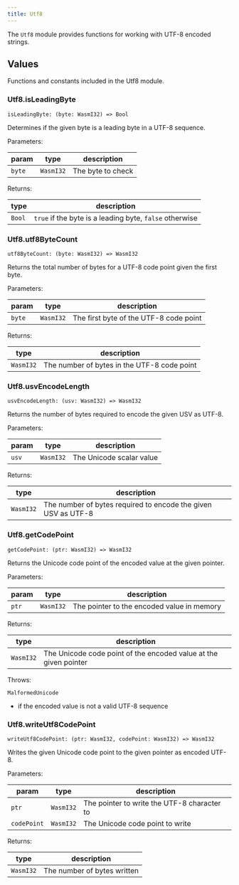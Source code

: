 ```yaml
---
title: Utf8
---
```


The `Utf8` module provides functions for working with UTF-8 encoded strings.

## Values

Functions and constants included in the Utf8 module.

### Utf8.**isLeadingByte**

```grain
isLeadingByte: (byte: WasmI32) => Bool
```

Determines if the given byte is a leading byte in a UTF-8 sequence.

Parameters:

| param  | type      | description       |
| ------ | --------- | ----------------- |
| `byte` | `WasmI32` | The byte to check |

Returns:

| type   | description                                             |
| ------ | ------------------------------------------------------- |
| `Bool` | `true` if the byte is a leading byte, `false` otherwise |

### Utf8.**utf8ByteCount**

```grain
utf8ByteCount: (byte: WasmI32) => WasmI32
```

Returns the total number of bytes for a UTF-8 code point given the first byte.

Parameters:

| param  | type      | description                            |
| ------ | --------- | -------------------------------------- |
| `byte` | `WasmI32` | The first byte of the UTF-8 code point |

Returns:

| type      | description                                 |
| --------- | ------------------------------------------- |
| `WasmI32` | The number of bytes in the UTF-8 code point |

### Utf8.**usvEncodeLength**

```grain
usvEncodeLength: (usv: WasmI32) => WasmI32
```

Returns the number of bytes required to encode the given USV as UTF-8.

Parameters:

| param | type      | description              |
| ----- | --------- | ------------------------ |
| `usv` | `WasmI32` | The Unicode scalar value |

Returns:

| type      | description                                                   |
| --------- | ------------------------------------------------------------- |
| `WasmI32` | The number of bytes required to encode the given USV as UTF-8 |

### Utf8.**getCodePoint**

```grain
getCodePoint: (ptr: WasmI32) => WasmI32
```

Returns the Unicode code point of the encoded value at the given pointer.

Parameters:

| param | type      | description                                |
| ----- | --------- | ------------------------------------------ |
| `ptr` | `WasmI32` | The pointer to the encoded value in memory |

Returns:

| type      | description                                                      |
| --------- | ---------------------------------------------------------------- |
| `WasmI32` | The Unicode code point of the encoded value at the given pointer |

Throws:

`MalformedUnicode`

* if the encoded value is not a valid UTF-8 sequence

### Utf8.**writeUtf8CodePoint**

```grain
writeUtf8CodePoint: (ptr: WasmI32, codePoint: WasmI32) => WasmI32
```

Writes the given Unicode code point to the given pointer as encoded UTF-8.

Parameters:

| param       | type      | description                                 |
| ----------- | --------- | ------------------------------------------- |
| `ptr`       | `WasmI32` | The pointer to write the UTF-8 character to |
| `codePoint` | `WasmI32` | The Unicode code point to write             |

Returns:

| type      | description                 |
| --------- | --------------------------- |
| `WasmI32` | The number of bytes written |

